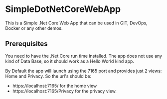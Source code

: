 # SimpleDotNetCoreWebApp
This is a Simple .Net Core Web App that can be used in GIT, DevOps, Docker or any other demos.

## Prerequisites
You need to have the .Net Core run time installed. The app does not use any kind of Data Base, so it should work as a Hello World kind app.

By Default the app will launch using the 7165 port and provides just 2 views: Home and Privacy. So the url's should be:
- https://localhost:7165/ for the home view
- https://localhost:7165/Privacy for the privacy view.
